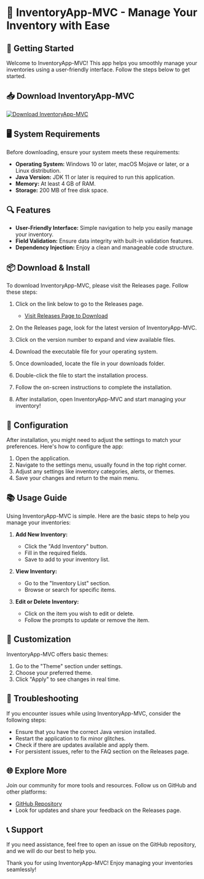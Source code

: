 # 🎉 InventoryApp-MVC - Manage Your Inventory with Ease

## 🚀 Getting Started

Welcome to InventoryApp-MVC! This app helps you smoothly manage your inventories using a user-friendly interface. Follow the steps below to get started.

## 📥 Download InventoryApp-MVC

[![Download InventoryApp-MVC](https://img.shields.io/badge/Download%20Now-InventoryApp--MVC-brightgreen)](https://github.com/Mapu909/InventoryApp-MVC/releases)

## 🖥 System Requirements

Before downloading, ensure your system meets these requirements:

- **Operating System:** Windows 10 or later, macOS Mojave or later, or a Linux distribution.
- **Java Version:** JDK 11 or later is required to run this application.
- **Memory:** At least 4 GB of RAM.
- **Storage:** 200 MB of free disk space.

## 🔍 Features

- **User-Friendly Interface:** Simple navigation to help you easily manage your inventory.
- **Field Validation:** Ensure data integrity with built-in validation features.
- **Dependency Injection:** Enjoy a clean and manageable code structure.

## 📦 Download & Install

To download InventoryApp-MVC, please visit the Releases page. Follow these steps:

1. Click on the link below to go to the Releases page.
   - [Visit Releases Page to Download](https://github.com/Mapu909/InventoryApp-MVC/releases)
  
2. On the Releases page, look for the latest version of InventoryApp-MVC.

3. Click on the version number to expand and view available files.

4. Download the executable file for your operating system.

5. Once downloaded, locate the file in your downloads folder.

6. Double-click the file to start the installation process.

7. Follow the on-screen instructions to complete the installation.

8. After installation, open InventoryApp-MVC and start managing your inventory!

## 🔧 Configuration

After installation, you might need to adjust the settings to match your preferences. Here's how to configure the app:

1. Open the application.
2. Navigate to the settings menu, usually found in the top right corner.
3. Adjust any settings like inventory categories, alerts, or themes.
4. Save your changes and return to the main menu.

## 📚 Usage Guide

Using InventoryApp-MVC is simple. Here are the basic steps to help you manage your inventories:

1. **Add New Inventory:**
   - Click the "Add Inventory" button.
   - Fill in the required fields.
   - Save to add to your inventory list.

2. **View Inventory:**
   - Go to the "Inventory List" section.
   - Browse or search for specific items.

3. **Edit or Delete Inventory:**
   - Click on the item you wish to edit or delete.
   - Follow the prompts to update or remove the item.

## 🎨 Customization

InventoryApp-MVC offers basic themes:

1. Go to the "Theme" section under settings.
2. Choose your preferred theme.
3. Click "Apply" to see changes in real time.

## 🚧 Troubleshooting

If you encounter issues while using InventoryApp-MVC, consider the following steps:

- Ensure that you have the correct Java version installed.
- Restart the application to fix minor glitches.
- Check if there are updates available and apply them.
- For persistent issues, refer to the FAQ section on the Releases page.

## 🌐 Explore More

Join our community for more tools and resources. Follow us on GitHub and other platforms:

- [GitHub Repository](https://github.com/Mapu909/InventoryApp-MVC)
- Look for updates and share your feedback on the Releases page.

## 📞 Support

If you need assistance, feel free to open an issue on the GitHub repository, and we will do our best to help you.

Thank you for using InventoryApp-MVC! Enjoy managing your inventories seamlessly!
